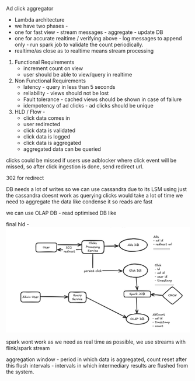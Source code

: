 Ad click aggregator

- Lambda architecture
- we have two phases -
- one for fast view - stream messages - aggregate - update DB
- one for accurate realtime / verifying above - log messages to append only - run spark job to validate the count periodically.
- realtime/as close as to realtime means stream processing



1. Functional Requirements
    - increment count on view
    - user should be able to view/query in realtime
2. Non Functional Requirements
    - latency - query in less than 5 seconds
    - reliability - views should not be lost
    - Fault tolerance - cached views should be shown in case of failure
    - idempotency of ad clicks - ad clicks should be unique
3. HLD / Flow -
    - click data comes in
    - user redirected
    - click data is validated
    - click data is logged
    - click data is aggregated
    - aggregated data can be queried

clicks could be missed if users use adblocker where click event will be missed, so after click ingestion is done, send redirect url. 

302 for redirect

DB needs a lot of writes so we can use cassandra due to its LSM 
using just the cassandra doesnt work as querying clicks would take a lot of time
we need to aggregate the data like condense it so reads are fast

we can use OLAP DB - read optimised DB like 

final hld - 
![img](https://github.com/iamfuckingsuhas/sysdesignnotes/blob/main/Assets/adcounterprima.png)


spark wont work as we need as real time as possible, we use streams with flink/spark stream

aggregation window - period in which data is aggregated, count reset after this
flush intervals - intervals in which intermediary results are flushed from the system.




